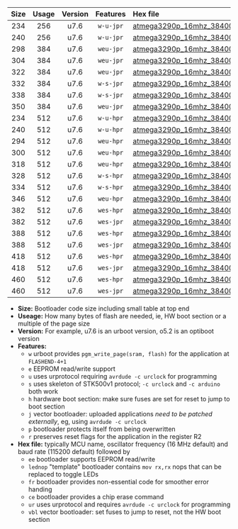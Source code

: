 |Size|Usage|Version|Features|Hex file|
|:-:|:-:|:-:|:-:|:--|
|234|256|u7.6|`w-u-jpr`|[atmega3290p_16mhz_38400bps_ur_vbl.hex](https://raw.githubusercontent.com/stefanrueger/urboot/main/atmega3290p_16mhz_38400bps_ur_vbl.hex)|
|240|256|u7.6|`w-u-jpr`|[atmega3290p_16mhz_38400bps_lednop_ur_vbl.hex](https://raw.githubusercontent.com/stefanrueger/urboot/main/atmega3290p_16mhz_38400bps_lednop_ur_vbl.hex)|
|298|384|u7.6|`weu-jpr`|[atmega3290p_16mhz_38400bps_ee_ur_vbl.hex](https://raw.githubusercontent.com/stefanrueger/urboot/main/atmega3290p_16mhz_38400bps_ee_ur_vbl.hex)|
|304|384|u7.6|`weu-jpr`|[atmega3290p_16mhz_38400bps_ee_lednop_ur_vbl.hex](https://raw.githubusercontent.com/stefanrueger/urboot/main/atmega3290p_16mhz_38400bps_ee_lednop_ur_vbl.hex)|
|322|384|u7.6|`weu-jpr`|[atmega3290p_16mhz_38400bps_ee_lednop_fr_ur_vbl.hex](https://raw.githubusercontent.com/stefanrueger/urboot/main/atmega3290p_16mhz_38400bps_ee_lednop_fr_ur_vbl.hex)|
|332|384|u7.6|`w-s-jpr`|[atmega3290p_16mhz_38400bps_vbl.hex](https://raw.githubusercontent.com/stefanrueger/urboot/main/atmega3290p_16mhz_38400bps_vbl.hex)|
|338|384|u7.6|`w-s-jpr`|[atmega3290p_16mhz_38400bps_lednop_vbl.hex](https://raw.githubusercontent.com/stefanrueger/urboot/main/atmega3290p_16mhz_38400bps_lednop_vbl.hex)|
|350|384|u7.6|`weu-jpr`|[atmega3290p_16mhz_38400bps_ee_lednop_fr_ce_ur_vbl.hex](https://raw.githubusercontent.com/stefanrueger/urboot/main/atmega3290p_16mhz_38400bps_ee_lednop_fr_ce_ur_vbl.hex)|
|234|512|u7.6|`w-u-hpr`|[atmega3290p_16mhz_38400bps_ur.hex](https://raw.githubusercontent.com/stefanrueger/urboot/main/atmega3290p_16mhz_38400bps_ur.hex)|
|240|512|u7.6|`w-u-hpr`|[atmega3290p_16mhz_38400bps_lednop_ur.hex](https://raw.githubusercontent.com/stefanrueger/urboot/main/atmega3290p_16mhz_38400bps_lednop_ur.hex)|
|294|512|u7.6|`weu-hpr`|[atmega3290p_16mhz_38400bps_ee_ur.hex](https://raw.githubusercontent.com/stefanrueger/urboot/main/atmega3290p_16mhz_38400bps_ee_ur.hex)|
|300|512|u7.6|`weu-hpr`|[atmega3290p_16mhz_38400bps_ee_lednop_ur.hex](https://raw.githubusercontent.com/stefanrueger/urboot/main/atmega3290p_16mhz_38400bps_ee_lednop_ur.hex)|
|318|512|u7.6|`weu-hpr`|[atmega3290p_16mhz_38400bps_ee_lednop_fr_ur.hex](https://raw.githubusercontent.com/stefanrueger/urboot/main/atmega3290p_16mhz_38400bps_ee_lednop_fr_ur.hex)|
|328|512|u7.6|`w-s-hpr`|[atmega3290p_16mhz_38400bps.hex](https://raw.githubusercontent.com/stefanrueger/urboot/main/atmega3290p_16mhz_38400bps.hex)|
|334|512|u7.6|`w-s-hpr`|[atmega3290p_16mhz_38400bps_lednop.hex](https://raw.githubusercontent.com/stefanrueger/urboot/main/atmega3290p_16mhz_38400bps_lednop.hex)|
|346|512|u7.6|`weu-hpr`|[atmega3290p_16mhz_38400bps_ee_lednop_fr_ce_ur.hex](https://raw.githubusercontent.com/stefanrueger/urboot/main/atmega3290p_16mhz_38400bps_ee_lednop_fr_ce_ur.hex)|
|382|512|u7.6|`wes-hpr`|[atmega3290p_16mhz_38400bps_ee.hex](https://raw.githubusercontent.com/stefanrueger/urboot/main/atmega3290p_16mhz_38400bps_ee.hex)|
|382|512|u7.6|`wes-jpr`|[atmega3290p_16mhz_38400bps_ee_vbl.hex](https://raw.githubusercontent.com/stefanrueger/urboot/main/atmega3290p_16mhz_38400bps_ee_vbl.hex)|
|388|512|u7.6|`wes-hpr`|[atmega3290p_16mhz_38400bps_ee_lednop.hex](https://raw.githubusercontent.com/stefanrueger/urboot/main/atmega3290p_16mhz_38400bps_ee_lednop.hex)|
|388|512|u7.6|`wes-jpr`|[atmega3290p_16mhz_38400bps_ee_lednop_vbl.hex](https://raw.githubusercontent.com/stefanrueger/urboot/main/atmega3290p_16mhz_38400bps_ee_lednop_vbl.hex)|
|418|512|u7.6|`wes-hpr`|[atmega3290p_16mhz_38400bps_ee_lednop_fr.hex](https://raw.githubusercontent.com/stefanrueger/urboot/main/atmega3290p_16mhz_38400bps_ee_lednop_fr.hex)|
|418|512|u7.6|`wes-jpr`|[atmega3290p_16mhz_38400bps_ee_lednop_fr_vbl.hex](https://raw.githubusercontent.com/stefanrueger/urboot/main/atmega3290p_16mhz_38400bps_ee_lednop_fr_vbl.hex)|
|460|512|u7.6|`wes-hpr`|[atmega3290p_16mhz_38400bps_ee_lednop_fr_ce.hex](https://raw.githubusercontent.com/stefanrueger/urboot/main/atmega3290p_16mhz_38400bps_ee_lednop_fr_ce.hex)|
|460|512|u7.6|`wes-jpr`|[atmega3290p_16mhz_38400bps_ee_lednop_fr_ce_vbl.hex](https://raw.githubusercontent.com/stefanrueger/urboot/main/atmega3290p_16mhz_38400bps_ee_lednop_fr_ce_vbl.hex)|

- **Size:** Bootloader code size including small table at top end
- **Useage:** How many bytes of flash are needed, ie, HW boot section or a multiple of the page size
- **Version:** For example, u7.6 is an urboot version, o5.2 is an optiboot version
- **Features:**
  + `w` urboot provides `pgm_write_page(sram, flash)` for the application at `FLASHEND-4+1`
  + `e` EEPROM read/write support
  + `u` uses urprotocol requiring `avrdude -c urclock` for programming
  + `s` uses skeleton of STK500v1 protocol; `-c urclock` and `-c arduino` both work
  + `h` hardware boot section: make sure fuses are set for reset to jump to boot section
  + `j` vector bootloader: uploaded applications *need to be patched externally*, eg, using `avrdude -c urclock`
  + `p` bootloader protects itself from being overwritten
  + `r` preserves reset flags for the application in the register R2
- **Hex file:** typically MCU name, oscillator frequency (16 MHz default) and baud rate (115200 default) followed by
  + `ee` bootloader supports EEPROM read/write
  + `lednop` "template" bootloader contains `mov rx,rx` nops that can be replaced to toggle LEDs
  + `fr` bootloader provides non-essential code for smoother error handing
  + `ce` bootloader provides a chip erase command
  + `ur` uses urprotocol and requires `avrdude -c urclock` for programming
  + `vbl` vector bootloader: set fuses to jump to reset, not the HW boot section
